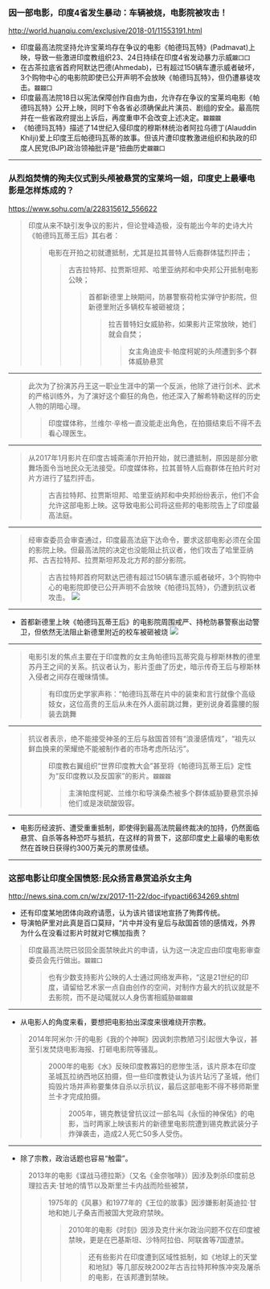 ### 因一部电影，印度4省发生暴动：车辆被烧，电影院被攻击！
http://world.huanqiu.com/exclusive/2018-01/11553191.html
- 印度最高法院坚持允许宝莱坞存在争议的电影《帕德玛瓦特》(Padmavat)上映，导致一些激进印度教组织23、24日持续在印度4省发动暴力示威`龖囗囗`
- 在古茶拉底省首府阿默达巴德(Ahmedab)，已有超过150辆车遭示威者破坏，3个购物中心的电影院即使已公开声明不会放映《帕德玛瓦特》，但仍遭暴徒攻击。`龖龖囗`
- 印度最高法院18日以宪法保障创作自由为由，允许存在争议的宝莱坞电影《帕德玛瓦特》公开上映，同时下令各省必须确保此片演员、剧组的安全。最高院并在一些省政府提出上诉后，再度重申不会改变上述决定。`龖龖龖`
- 《帕德玛瓦特》描述了14世纪入侵印度的穆斯林统治者阿拉乌德丁(Alauddin Khilji)爱上印度王后帕德玛瓦蒂的故事。但该片遭印度教激进组织和执政的印度人民党(BJP)政治领袖批评是“扭曲历史`龖龖囗`
---
### 从烈焰焚情的殉夫仪式到头颅被悬赏的宝莱坞一姐，印度史上最壕电影是怎样炼成的？
https://www.sohu.com/a/228315612_556622
>印度从来不缺引发争议的影片，但论登峰造极，没有能出今年的史诗大片《帕德玛瓦蒂王后》其右者：
>>电影在开拍之初就遭抵制，尤其是拉其普特人后裔群体猛烈抨击；
>>>古吉拉特邦、拉贾斯坦邦、哈里亚纳邦和中央邦公开抵制电影公映；
>>>>首都新德里上映期间，防暴警察荷枪实弹守护影院，但新德里附近多辆校车被砸被烧；
>>>>>拉吉普特妇女威胁称，如果影片正常放映，她们就会自焚；
>>>>>>女主角迪皮卡·帕度柯妮的头颅遭到多个群体威胁悬赏
---
>此次为了扮演苏丹王这一职业生涯中的第一个反派，他除了进行剑术、武术的严格训练外，为了演好这个癫狂的角色，他还深入了解希特勒这样的历史人物的阴暗心理。
>>印度媒体称，兰维尔·辛格一直没能走出角色，在拍摄结束后不得不去看心理医生。
---
>从2017年1月影片在印度古城斋浦尔开拍开始，就已遭抵制，原因是部分歌舞场面令当地民众无法接受。印度媒体称，拉其普特人后裔群体在拍片时对片方进行了猛烈抨击。
>>古吉拉特邦、拉贾斯坦邦、哈里亚纳邦和中央邦纷纷表示，他们不会允许这部电影上映。这导致电影公司将这些邦的电影院告上了印度最高法庭。
---
>经审查委员会审查通过，印度最高法庭下达命令，要求这部电影必须在全国的影院上映。但最高法院的决定也没能阻止抗议者，他们攻击了哈里亚纳邦、古吉拉特邦、拉贾斯坦邦及北方邦的部分影院。
>>古吉拉特邦首府阿默达巴德有超过150辆车遭示威者破坏，3个购物中心的电影院即使已公开声明不会放映《帕德玛瓦特》，仍遭到抗议者攻击。
![](http://5b0988e595225.cdn.sohucs.com/images/20180415/5ae0c27d47704809829f2a461bef6d0f.jpeg)
---
- 首都新德里上映《帕德玛瓦蒂王后》的电影院周围戒严、持枪防暴警察出动警卫，但依然无法阻止新德里附近的校车被砸被烧
![](http://5b0988e595225.cdn.sohucs.com/images/20180415/1d0625db965846f69fc2ced4421cce61.jpeg)
---
>电影引发的焦点主要在于印度教的女主角帕德玛瓦蒂究竟与穆斯林教的德里苏丹王之间的关系。抗议者认为，影片歪曲了历史，暗示传奇王后与穆斯林入侵者之间存在暧昧情愫。
>>有印度历史学家声称：“帕德玛瓦蒂在片中的装束和言行就像个高级妓女，这位高贵的王后从未在外人面前跳过舞，更别说身着露腰的服装去跳舞
---
>抗议者表示，绝不能接受神圣的王后与敌国首领有“浪漫感情戏”，“祖先以鲜血换来的荣耀绝不能被制作者的市场考虑所玷污”。
>>印度教右翼组织“世界印度教大会”甚至将《帕德玛瓦蒂王后》定性为“反印度教以及反国家”的影片。`龖龖龖`
>>>主演帕度柯妮、兰维尔和导演桑杰被多个群体威胁要悬赏杀掉他们或是泼硫酸毁容。
---
- 电影历经波折、遭受重重抵制，即使得到最高法院最终裁决的加持，仍然面临悬赏、自杀等各种恐吓与抵抗，在这样的背景下，这部印度史上最壕的电影依然在首映日获得约300万美元的票房佳绩。
---
### 这部电影让印度全国愤怒:民众扬言悬赏追杀女主角
http://news.sina.com.cn/w/zx/2017-11-22/doc-ifypacti6634269.shtml
- 还有印度某地团体向政府请愿，认为该片错误地宣扬了殉葬传统。
- 导演帕萨里对此真是百口莫辩，“片中并没有皇后与敌国首领的感情戏，外界为什么在没看过影片时就对它横加指责？
>印度最高法院已驳回全面禁映此片的申请，认为这一决定应由印度电影审查委员会先行做出。`龖龖囗`
>>也有少数支持影片公映的人士通过网络发声称，“这是21世纪的印度，请留给艺术家一点自由创作的空间，对制作方最大的抗议就是不去影院，而不是动辄就以人身伤害相威胁`龖龖龖`
---
- 从电影人的角度来看，要想把电影拍出深度来很难绕开宗教。
>2014年阿米尔·汗的电影《我的个神啊》因讽刺宗教陋习引起很大争议，甚至引发焚烧电影海报、打砸电影院等骚乱。
>>2000年的电影《水》反映印度教寡妇的悲惨生活，该片原本在印度圣城瓦拉纳西地区拍摄，但一些印度教徒认为该片玷污了圣城，他们捣毁片场并声称要集体自杀以示抗议，最后这部电影不得不移师斯里兰卡才完成拍摄。
>>>2005年，锡克教徒曾抗议过一部名叫《永恒的神保佑》的电影，当时两家上映该影片的新德里电影院遭到锡克教武装分子炸弹袭击，造成2人死亡50多人受伤。
---
- 除了宗教，政治话题也容易“触雷”。
>2013年的电影《谍战马德拉斯》（又名《金奈咖啡》）因涉及刺杀印度前总理拉吉夫·甘地的情节以及斯里兰卡内战而险些被禁，
>>1975年的《风暴》和1977年的《王位的故事》因涉嫌影射英迪拉·甘地和她儿子桑吉而被国大党政府禁映。
>>>2010年的电影《时刻》因涉及克什米尔政治问题不仅在印度被禁映，更是在巴基斯坦、沙特阿拉伯、阿联酋等7国遭禁。
>>>>还有些影片在印度遭到区域性抵制，如《地球上的天堂和地狱》等几部反映2002年古吉拉特邦种族冲突及屠杀的电影，在该邦遭到禁映。